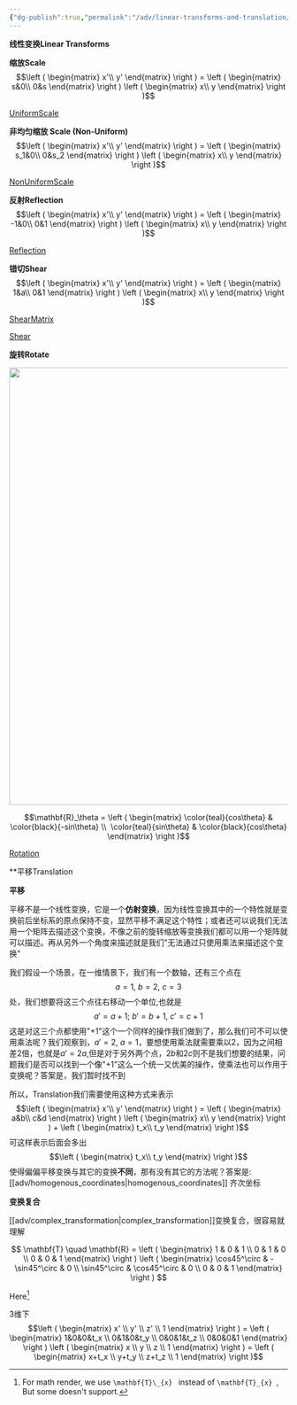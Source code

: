 ```yaml
---
{"dg-publish":true,"permalink":"/adv/linear-transforms-and-translation/","title":"Linear transforms and translation","noteIcon":"","created":"","updated":""}
---
```



**线性变换Linear Transforms**

**缩放Scale**
$$\left ( \begin{matrix} x'\\ y' \end{matrix} \right ) = \left ( \begin{matrix} s&0\\ 0&s \end{matrix} \right ) \left ( \begin{matrix} x\\ y \end{matrix} \right )$$

  

[UniformScale](https://cdn.jsdelivr.net/gh/aaronmack/image-hosting@master/mathematics/UniformScale.mp4 ':include :type=video controls width=100% height=360px')

  

**非均匀缩放 Scale (Non-Uniform)**
$$\left ( \begin{matrix} x'\\ y' \end{matrix} \right ) = \left ( \begin{matrix} s_1&0\\ 0&s_2 \end{matrix} \right ) \left ( \begin{matrix} x\\ y \end{matrix} \right )$$

  

[NonUniformScale](https://cdn.jsdelivr.net/gh/aaronmack/image-hosting@master/mathematics/NonUniformScale.mp4 ':include :type=video controls width=100% height=360px')

  

**反射Reflection**
$$\left ( \begin{matrix} x'\\ y' \end{matrix} \right ) = \left ( \begin{matrix} -1&0\\ 0&1 \end{matrix} \right ) \left ( \begin{matrix} x\\ y \end{matrix} \right )$$

  

[Reflection](https://cdn.jsdelivr.net/gh/aaronmack/image-hosting@master/mathematics/Reflection.mp4 ':include :type=video controls width=100% height=360px')

  

**错切Shear**
$$\left ( \begin{matrix} x'\\ y' \end{matrix} \right ) = \left ( \begin{matrix} 1&a\\ 0&1 \end{matrix} \right ) \left ( \begin{matrix} x\\ y \end{matrix} \right )$$

  

[ShearMatrix](https://cdn.jsdelivr.net/gh/aaronmack/image-hosting@master/mathematics/ShearMatrix.mp4 ':include :type=video controls width=100% height=360px')

  

[Shear](https://cdn.jsdelivr.net/gh/aaronmack/image-hosting@master/mathematics/Shear.mp4 ':include :type=video controls width=100% height=360px')

  

**旋转Rotate**<div align=center><img src="https://cdn.jsdelivr.net/gh/aaronmack/image-hosting@master/mathematics/手绘-Rotate.3lljascgw0k0.webp" width="790"></div>

$$\mathbf{R}_\theta = \left ( \begin{matrix} \color{teal}{cos\theta} & \color{black}{-sin\theta} \\  \color{teal}{sin\theta} & \color{black}{cos\theta} \end{matrix} \right )$$

  

[Rotation](https://cdn.jsdelivr.net/gh/aaronmack/image-hosting@master/mathematics/Rotation.mp4 ':include :type=video controls width=100% height=360px')

  

**平移Translation

**平移**

平移不是一个线性变换，它是一个**仿射变换**，因为线性变换其中的一个特性就是变换前后坐标系的原点保持不变，显然平移不满足这个特性；或者还可以说我们无法用一个矩阵去描述这个变换，不像之前的旋转缩放等变换我们都可以用一个矩阵就可以描述。再从另外一个角度来描述就是我们"无法通过只使用乘法来描述这个变换"

我们假设一个场景，在一维情景下，我们有一个数轴，还有三个点在
$$a=1,\ b=2,\ c=3$$
处，我们想要将这三个点往右移动一个单位,也就是
$$a'=a+1;\ b'=b+1,\ c'=c+1$$
这是对这三个点都使用"+1"这个一个同样的操作我们做到了，那么我们可不可以使用乘法呢？我们观察到，$a'=2,\ a=1$，要想使用乘法就需要乘以$2$，因为之间相差$2$倍，也就是$a'=2a$,但是对于另外两个点，$2b$和$2c$则不是我们想要的结果，问题我们是否可以找到一个像"+1"这么一个统一又优美的操作，使乘法也可以作用于变换呢？答案是，我们暂时找不到

所以，Translation我们需要使用这种方式来表示
$$\left ( \begin{matrix} x'\\ y' \end{matrix} \right ) = \left ( \begin{matrix} a&b\\ c&d \end{matrix} \right ) \left ( \begin{matrix} x\\ y \end{matrix} \right ) + \left ( \begin{matrix} t_x\\ t_y \end{matrix} \right )$$
可这样表示后面会多出
$$\left ( \begin{matrix} t_x\\ t_y \end{matrix} \right )$$
使得偏偏平移变换与其它的变换**不同**，那有没有其它的方法呢？答案是: [[adv/homogenous_coordinates\|homogenous_coordinates]] 齐次坐标


**变换复合**

[[adv/complex_transformation\|complex_transformation]]变换复合，很容易就理解

$$
\mathbf{T} \quad
\mathbf{R} = 
\left ( 
\begin{matrix} 1 & 0 & 1 \\ 0 & 1 & 0 \\ 0 & 0 & 1 
\end{matrix} 
\right ) 
\left ( 
\begin{matrix} \cos45^\circ & -\sin45^\circ & 0 \\ \sin45^\circ & \cos45^\circ & 0 \\ 0 & 0 & 1 
\end{matrix} 
\right )
$$

Here[^1]

3维下
$$\left ( \begin{matrix} x' \\ y' \\ z' \\ 1 \end{matrix} \right ) = \left ( \begin{matrix} 1&0&0&t_x \\ 0&1&0&t_y \\ 0&0&1&t_z \\ 0&0&0&1 \end{matrix} \right ) \left ( \begin{matrix} x \\ y \\ z \\ 1 \end{matrix} \right ) = \left ( \begin{matrix} x+t_x \\ y+t_y \\ z+t_z \\ 1 \end{matrix} \right )$$

[^1]: For math render, we use `\mathbf{T}\_{x} ` instead of `\mathbf{T}_{x} `, But some doesn't support.